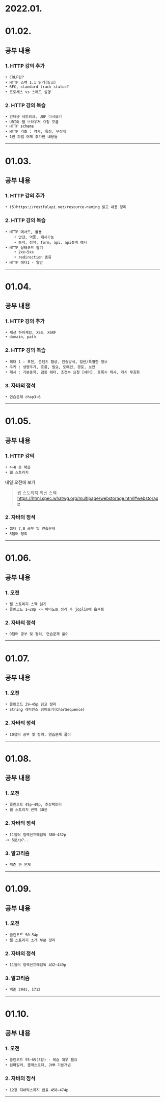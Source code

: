 2022.01.
==========
# 01.02.
## 공부 내용
### 1. HTTP 강의 추가
    • CRLF란?
    • HTTP 스펙 1.1 읽기(링크)
    • RFC, standard track status?
    • 프로세스 vs 스레드 설명
### 2. HTTP 강의 복습
    • 인터넷 네트워크, UDP 다시보기
    • URI와 웹 브라우저 요청 흐름
    • HTTP scheme
    • HTTP 기초 : 역사, 특징, 무상태
    • 1번 파일 어제 추가한 내용들
***

# 01.03.
## 공부 내용
### 1. HTTP 강의 추가
    • (5)https://restfulapi.net/resource-naming 읽고 내용 정리
### 2. HTTP 강의 복습
    • HTTP 메서드, 활용
        • 안전, 멱등, 캐시가능
        • 동적, 정적, form, api, api설계 예시
    • HTTP 상태코드 암기
        • 2xx~5xx
        • redirection 종류
    • HTTP 헤더1 - 일반
***

# 01.04.
## 공부 내용
### 1. HTTP 강의 추가
    • 세션 하이재킹, XSS, XSRF
    • domain, path
### 2. HTTP 강의 복습
    • 헤더 1 : 표현, 콘텐츠 협상, 전송방식, 일반/특별한 정보
    • 쿠키 : 생명주기, 흐름, 필요, 도메인, 경로, 보안
    • 캐시 : 기본동작, 검증 헤더, 조건부 요청 [헤더], 프록시 캐시, 캐시 무효화
### 3. 자바의 정석
    • 연습문제 chap3~6
***

# 01.05.
## 공부 내용
### 1. HTTP 강의
    • 4~8 총 복습
    • 웹 스토리지
내일 오전에 보기
>웹 스토리지 최신 스펙  
https://html.spec.whatwg.org/multipage/webstorage.html#webstorage 
### 2. 자바의 정석
    • 챕터 7,8 공부 및 연습문제
    • 8챕터 정리
***

# 01.06.
## 공부 내용
### 1. 오전
    • 웹 스토리지 스펙 읽기
    • 클린코드 1~28p -> 에버노트 정리 후 joplin에 옮겨봄
### 2. 자바의 정석
    • 9챕터 공부 및 정리, 연습문제 풀이
***

# 01.07.
## 공부 내용
### 1. 오전
    • 클린코드 29~45p 읽고 정리
    • String 레퍼런스 읽어보기(CharSequence)
### 2. 자바의 정석
    • 10챕터 공부 및 정리, 연습문제 풀이
***

# 01.08.
## 공부 내용
### 1. 오전
    • 클린코드 45p~49p, 추상팩토리
    • 웹 스토리지 번역 30분
### 2. 자바의 정석
    • 11챕터 컬렉션프레임웍 388~432p
    -> 5분/p?..
### 3. 알고리즘
    • 백준 한 문제
***
# 01.09.
## 공부 내용
### 1. 오전
    • 클린코드 50~54p
    • 웹 스토리지 소개 부분 정리
### 2. 자바의 정석
    • 11챕터 컬렉션프레임웍 432~449p
### 3. 알고리즘
    • 백준 2941, 1712
***

# 01.10.
## 공부 내용
### 1. 오전
    • 클린코드 55~65(3장) - 복습 매우 필요
    • 컴파일러, 클래스로더, JVM 기본개념
### 2. 자바의 정석
    • 12장 지네릭스까지 완료 458~474p
***
